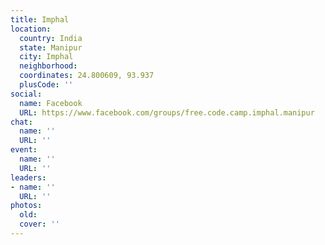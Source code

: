 ```yaml
---
title: Imphal
location:
  country: India
  state: Manipur
  city: Imphal
  neighborhood: 
  coordinates: 24.800609, 93.937
  plusCode: ''
social:
  name: Facebook
  URL: https://www.facebook.com/groups/free.code.camp.imphal.manipur
chat:
  name: ''
  URL: ''
event:
  name: ''
  URL: ''
leaders:
- name: ''
  URL: ''
photos:
  old: 
  cover: ''
---
```

